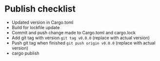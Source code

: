 
# Publish checklist
- Updated version in Cargo.toml
- Build for lockfile update
- Commit and push change made to  Cargo.toml and cargo.lock
- Add git tag with version ```git tag v0.0.0``` (replace with actual version)
- Push git tag when finished ```git push origin v0.0.0``` (replace with actual version)
- cargo publish
